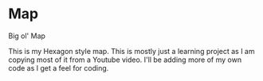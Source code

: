# Map
Big ol' Map

This is my Hexagon style map. 
This is mostly just a learning project as I am copying most of it from a Youtube video.
I'll be adding more of my own code as I get a feel for coding.

